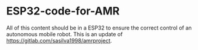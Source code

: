 # ESP32-code-for-AMR
All of this content should be in a ESP32 to ensure the correct control of an autonomous mobile robot. This is an update of https://gitlab.com/sasilva1998/amrproject.
